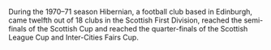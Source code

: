 During the 1970–71 season Hibernian, a football club based in Edinburgh, came twelfth out of 18 clubs in the Scottish First Division, reached the semi-finals of the Scottish Cup and reached the quarter-finals of the Scottish League Cup and Inter-Cities Fairs Cup.
